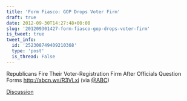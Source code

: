 ```yaml
---
title: 'Form Fiasco: GOP Drops Voter Firm'
draft: true
date: 2012-09-30T14:27:48+00:00
slug: '201209301427-form-fiasco-gop-drops-voter-firm'
is_tweet: true
tweet_info:
  id: '252308749409210368'
  type: 'post'
  is_thread: False
---
```




Republicans Fire Their Voter-Registration Firm After Officials Question Forms <http://abcn.ws/R3VLxi> (via [@ABC](https://x.com/ABC))

[Discussion](https://x.com/sytelus/status/252308749409210368)
